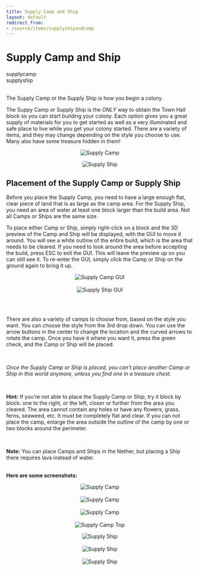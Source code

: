 ```yaml
---
title: Supply Camp and Ship
layout: default
redirect_from:
- /source/items/supplyshipandcamp
---
```

# Supply Camp and Ship

<div class="infobox box text-center">
    <recipe>supplycamp</recipe><br>
    <recipe>supplyship</recipe>
</div>
<br>

The Supply Camp or the Supply Ship is how you begin a colony. 

The Suppy Camp or Supply Ship is the *ONLY* way to obtain the Town Hall block so you can start building your colony. Each option gives you a great supply of materials for you to get started as well as a very illuminated and safe place to live while you get your colony started. There are a variety of items, and they may change depending on the style you choose to use. Many also have some treasure hidden in them!

<p style="text-align:center;"><img src="../../assets/images/items/supplycamp.png" alt="Supply Camp"></p>

<p style="text-align:center;"><img src="../../assets/images/items/supplyship1.png" alt="Supply Ship"></p>

## Placement of the Supply Camp or Supply Ship

Before you place the Supply Camp, you need to have a large enough flat, clear piece of land that is as large as the camp area. For the Supply Ship, you need an area of water at least one block larger than the build area. Not all Camps or Ships are the same size.

To place either Camp or Ship, simply right-click on a block and the 3D preview of the Camp and Ship will be displayed, with the GUI to move it around. You will see a white outline of the entire build, which is the area that needs to be cleared. If you need to look around the area before accepting the build, press ESC to exit the GUI. This will leave the preview up so you can still see it. To re-enter the GUI, simply click the Camp or Ship on the ground again to bring it up.

<p style="text-align:center;"><img src="../../assets/images/misc/campgui.png" alt="Supply Camp GUI"><br><br>
<img src="../../assets/images/misc/shipgui.png" alt="Supply Ship GUI"></p>
<br>
<br>
    
<p style="text-align:left;">There are also a variety of camps to choose from, based on the style you want. You can choose the style from the 3rd drop down. You can use the arrow buttons in the center to change the location and the curved arrows to rotate the camp. Once you have it where you want it, press the green check, and the Camp or Ship will be placed. </p>

<br>

*Once the Supply Camp or Ship is placed, you can't place another Camp or Ship in this world anymore, unless you find one in a treasure chest.*

<br>

**Hint:** If you’re not able to place the Supply Camp or Ship, try it block by block: one to the right, or the left, closer or further from the area you cleared. The area cannot contain any holes or have any flowers, grass, ferns, seaweed, etc. It must be completely flat and clear. If you can not place the camp, enlarge the area outside the outline of the camp by one or two blocks around the perimeter. 

<br>

**Note:** You can place Camps and Ships in the Nether, but placing a Ship there requires lava instead of water.
<br>
<br>


**Here are some screenshots:**

<p style="text-align:center;"><img src="../../assets/images/misc/camp4.png" alt="Supply Camp"><br><br>
<img src="../../assets/images/misc/camp5.png" alt="Supply Camp"><br><br>
<img src="../../assets/images/misc/camp6.png" alt="Supply Camp"><br><br>
<img src="../../assets/images/misc/camp1.png" alt="Supply Camp Top"></p>
    
<p style="text-align:center;"><img src="../../assets/images/misc/ship1.png" alt="Supply Ship"><br><br>
<img src="../../assets/images/misc/ship2.png" alt="Supply Ship"><br><br>
<img src="../../assets/images/misc/ship3.png" alt="Supply Ship"><br></p>
